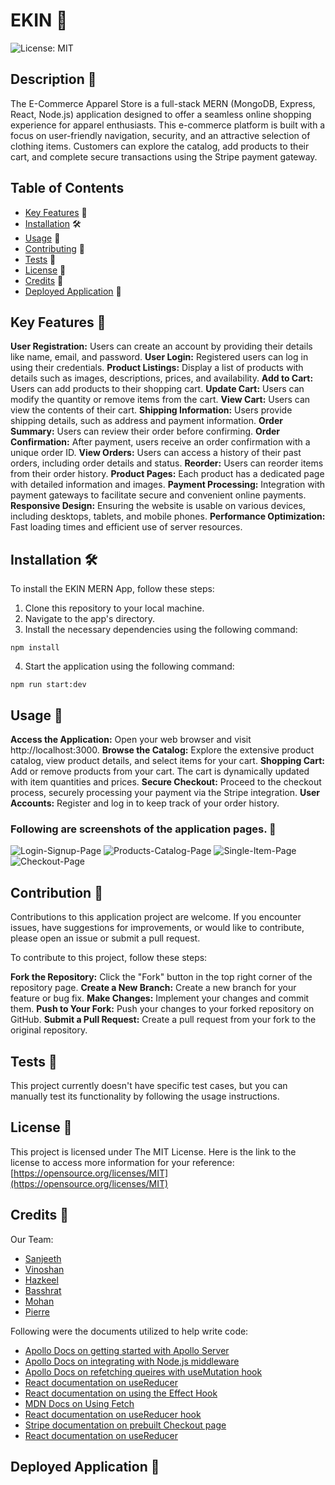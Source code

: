 # EKIN 📝

![License: MIT](https://img.shields.io/badge/License-MIT-yellow.svg)

## Description 📄

The E-Commerce Apparel Store is a full-stack MERN (MongoDB, Express, React, Node.js) application designed to offer a seamless online shopping experience for apparel enthusiasts. This e-commerce platform is built with a focus on user-friendly navigation, security, and an attractive selection of clothing items. Customers can explore the catalog, add products to their cart, and complete secure transactions using the Stripe payment gateway.

## Table of Contents

- [Key Features](#features) 🔑
- [Installation](#installation) 🛠️
- [Usage](#usage) 📘
- [Contributing](#contributing) 🤝
- [Tests](#tests) 🧪
- [License](#license) 📜
- [Credits](#credits) 🙏
- [Deployed Application](#link) 🚀

## <a name="features"></a>Key Features 🔑

**User Registration:** Users can create an account by providing their details like name, email, and password.
**User Login:** Registered users can log in using their credentials.
**Product Listings:** Display a list of products with details such as images, descriptions, prices, and availability.
**Add to Cart:** Users can add products to their shopping cart.
**Update Cart:** Users can modify the quantity or remove items from the cart.
**View Cart:** Users can view the contents of their cart.
**Shipping Information:** Users provide shipping details, such as address and payment information.
**Order Summary:** Users can review their order before confirming.
**Order Confirmation:** After payment, users receive an order confirmation with a unique order ID.
**View Orders:** Users can access a history of their past orders, including order details and status.
**Reorder:** Users can reorder items from their order history.
**Product Pages:** Each product has a dedicated page with detailed information and images.
**Payment Processing:** Integration with payment gateways to facilitate secure and convenient online payments.
**Responsive Design:** Ensuring the website is usable on various devices, including desktops, tablets, and mobile phones.
**Performance Optimization:** Fast loading times and efficient use of server resources.

## <a name="installation"></a>Installation 🛠️

To install the EKIN MERN App, follow these steps:

1. Clone this repository to your local machine.
2. Navigate to the app's directory.
3. Install the necessary dependencies using the following command:

```
npm install
```

4. Start the application using the following command:

```
npm run start:dev
```

## <a name="usage"></a>Usage 📘

**Access the Application:** Open your web browser and visit http://localhost:3000.
**Browse the Catalog:** Explore the extensive product catalog, view product details, and select items for your cart.
**Shopping Cart:** Add or remove products from your cart. The cart is dynamically updated with item quantities and prices.
**Secure Checkout:** Proceed to the checkout process, securely processing your payment via the Stripe integration.
**User Accounts:** Register and log in to keep track of your order history.

### Following are screenshots of the application pages. 🎥

![Login-Signup-Page]()
![Products-Catalog-Page]()
![Single-Item-Page]()
![Checkout-Page]()

## <a name="contributing"></a>Contribution 🤝

Contributions to this application project are welcome. If you encounter issues, have suggestions for improvements, or would like to contribute, please open an issue or submit a pull request.

To contribute to this project, follow these steps:

**Fork the Repository:** Click the "Fork" button in the top right corner of the repository page.
**Create a New Branch:** Create a new branch for your feature or bug fix.
**Make Changes:** Implement your changes and commit them.
**Push to Your Fork:** Push your changes to your forked repository on GitHub.
**Submit a Pull Request:** Create a pull request from your fork to the original repository.

## <a name="tests"></a>Tests 🧪

This project currently doesn't have specific test cases, but you can manually test its functionality by following the usage instructions.

## <a name="license"></a>License 📜

This project is licensed under The MIT License. Here is the link to the license to access more information for your reference: [https://opensource.org/licenses/MIT](https://opensource.org/licenses/MIT)

## <a name="credits"></a>Credits 🙏

Our Team:
- [Sanjeeth](https://github.com/SanjeethTharmarajah)
- [Vinoshan](https://github.com/Vinoshan)
- [Hazkeel](https://github.com/hazkeel27)
- [Basshrat](https://github.com/Bashrat-Chowdhury)
- [Mohan](https://github.com/mohanbeckford)
- [Pierre](https://github.com/2023inception)

Following were the documents utilized to help write code:

- [Apollo Docs on getting started with Apollo Server](https://www.apollographql.com/docs/apollo-server/getting-started)
- [Apollo Docs on integrating with Node.js middleware](https://www.apollographql.com/docs/apollo-server/integrations/building-integrations)
- [Apollo Docs on refetching queires with useMutation hook](https://www.apollographql.com/docs/react/data/mutations/#refetching-queries)
- [React documentation on useReducer](https://react.dev/reference/react/useReducer)
- [React documentation on using the Effect Hook](https://react.dev/reference/react/useEffect)
- [MDN Docs on Using Fetch](https://developer.mozilla.org/en-US/docs/Web/API/Fetch_API/Using_Fetch)
- [React documentation on useReducer hook](https://react.dev/reference/react/useReducer)
- [Stripe documentation on prebuilt Checkout page](https://stripe.com/docs/checkout/integration-builder)
- [React documentation on useReducer](https://react.dev/reference/react/useReducer)

## <a name="link"></a>Deployed Application 🚀

[]()
